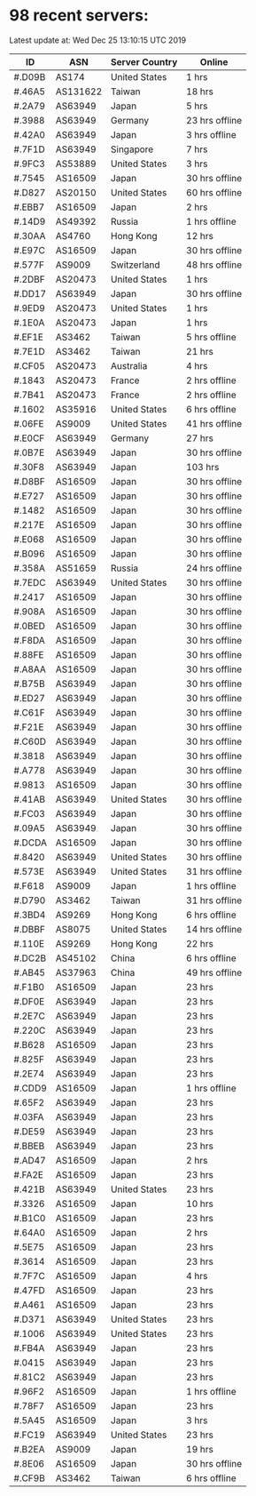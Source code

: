# 98 recent servers:

Latest update at: Wed Dec 25 13:10:15 UTC 2019

| ID | ASN | Server Country | Online |
| -- | --- | -------------- | ------ |
| #.D09B | AS174 | United States | 1 hrs |
| #.46A5 | AS131622 | Taiwan | 18 hrs |
| #.2A79 | AS63949 | Japan | 5 hrs |
| #.3988 | AS63949 | Germany | 23 hrs offline |
| #.42A0 | AS63949 | Japan | 3 hrs offline |
| #.7F1D | AS63949 | Singapore | 7 hrs |
| #.9FC3 | AS53889 | United States | 3 hrs |
| #.7545 | AS16509 | Japan | 30 hrs offline |
| #.D827 | AS20150 | United States | 60 hrs offline |
| #.EBB7 | AS16509 | Japan | 2 hrs |
| #.14D9 | AS49392 | Russia | 1 hrs offline |
| #.30AA | AS4760 | Hong Kong | 12 hrs |
| #.E97C | AS16509 | Japan | 30 hrs offline |
| #.577F | AS9009 | Switzerland | 48 hrs offline |
| #.2DBF | AS20473 | United States | 1 hrs |
| #.DD17 | AS63949 | Japan | 30 hrs offline |
| #.9ED9 | AS20473 | United States | 1 hrs |
| #.1E0A | AS20473 | Japan | 1 hrs |
| #.EF1E | AS3462 | Taiwan | 5 hrs offline |
| #.7E1D | AS3462 | Taiwan | 21 hrs |
| #.CF05 | AS20473 | Australia | 4 hrs |
| #.1843 | AS20473 | France | 2 hrs offline |
| #.7B41 | AS20473 | France | 2 hrs offline |
| #.1602 | AS35916 | United States | 6 hrs offline |
| #.06FE | AS9009 | United States | 41 hrs offline |
| #.E0CF | AS63949 | Germany | 27 hrs |
| #.0B7E | AS63949 | Japan | 30 hrs offline |
| #.30F8 | AS63949 | Japan | 103 hrs |
| #.D8BF | AS16509 | Japan | 30 hrs offline |
| #.E727 | AS16509 | Japan | 30 hrs offline |
| #.1482 | AS16509 | Japan | 30 hrs offline |
| #.217E | AS16509 | Japan | 30 hrs offline |
| #.E068 | AS16509 | Japan | 30 hrs offline |
| #.B096 | AS16509 | Japan | 30 hrs offline |
| #.358A | AS51659 | Russia | 24 hrs offline |
| #.7EDC | AS63949 | United States | 30 hrs offline |
| #.2417 | AS16509 | Japan | 30 hrs offline |
| #.908A | AS16509 | Japan | 30 hrs offline |
| #.0BED | AS16509 | Japan | 30 hrs offline |
| #.F8DA | AS16509 | Japan | 30 hrs offline |
| #.88FE | AS16509 | Japan | 30 hrs offline |
| #.A8AA | AS16509 | Japan | 30 hrs offline |
| #.B75B | AS63949 | Japan | 30 hrs offline |
| #.ED27 | AS63949 | Japan | 30 hrs offline |
| #.C61F | AS63949 | Japan | 30 hrs offline |
| #.F21E | AS63949 | Japan | 30 hrs offline |
| #.C60D | AS63949 | Japan | 30 hrs offline |
| #.3818 | AS63949 | Japan | 30 hrs offline |
| #.A778 | AS63949 | Japan | 30 hrs offline |
| #.9813 | AS16509 | Japan | 30 hrs offline |
| #.41AB | AS63949 | United States | 30 hrs offline |
| #.FC03 | AS63949 | Japan | 30 hrs offline |
| #.09A5 | AS63949 | Japan | 30 hrs offline |
| #.DCDA | AS16509 | Japan | 30 hrs offline |
| #.8420 | AS63949 | United States | 30 hrs offline |
| #.573E | AS63949 | United States | 31 hrs offline |
| #.F618 | AS9009 | Japan | 1 hrs offline |
| #.D790 | AS3462 | Taiwan | 31 hrs offline |
| #.3BD4 | AS9269 | Hong Kong | 6 hrs offline |
| #.DBBF | AS8075 | United States | 14 hrs offline |
| #.110E | AS9269 | Hong Kong | 22 hrs |
| #.DC2B | AS45102 | China | 6 hrs offline |
| #.AB45 | AS37963 | China | 49 hrs offline |
| #.F1B0 | AS16509 | Japan | 23 hrs |
| #.DF0E | AS63949 | Japan | 23 hrs |
| #.2E7C | AS63949 | Japan | 23 hrs |
| #.220C | AS63949 | Japan | 23 hrs |
| #.B628 | AS16509 | Japan | 23 hrs |
| #.825F | AS63949 | Japan | 23 hrs |
| #.2E74 | AS63949 | Japan | 23 hrs |
| #.CDD9 | AS16509 | Japan | 1 hrs offline |
| #.65F2 | AS63949 | Japan | 23 hrs |
| #.03FA | AS63949 | Japan | 23 hrs |
| #.DE59 | AS63949 | Japan | 23 hrs |
| #.BBEB | AS63949 | Japan | 23 hrs |
| #.AD47 | AS16509 | Japan | 2 hrs |
| #.FA2E | AS16509 | Japan | 23 hrs |
| #.421B | AS63949 | United States | 23 hrs |
| #.3326 | AS16509 | Japan | 10 hrs |
| #.B1C0 | AS16509 | Japan | 23 hrs |
| #.64A0 | AS16509 | Japan | 2 hrs |
| #.5E75 | AS16509 | Japan | 23 hrs |
| #.3614 | AS16509 | Japan | 23 hrs |
| #.7F7C | AS16509 | Japan | 4 hrs |
| #.47FD | AS16509 | Japan | 23 hrs |
| #.A461 | AS16509 | Japan | 23 hrs |
| #.D371 | AS63949 | United States | 23 hrs |
| #.1006 | AS63949 | United States | 23 hrs |
| #.FB4A | AS63949 | Japan | 23 hrs |
| #.0415 | AS63949 | Japan | 23 hrs |
| #.81C2 | AS63949 | Japan | 23 hrs |
| #.96F2 | AS16509 | Japan | 1 hrs offline |
| #.78F7 | AS16509 | Japan | 23 hrs |
| #.5A45 | AS16509 | Japan | 3 hrs |
| #.FC19 | AS63949 | United States | 23 hrs |
| #.B2EA | AS9009 | Japan | 19 hrs |
| #.8E06 | AS16509 | Japan | 30 hrs offline |
| #.CF9B | AS3462 | Taiwan | 6 hrs offline |

